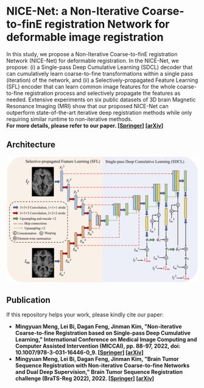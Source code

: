 # NICE-Net: a Non-Iterative Coarse-to-finE registration Network for deformable image registration
In this study, we propose a Non-Iterative Coarse-to-finE registration Network (NICE-Net) for deformable registration. In the NICE-Net, we propose: (i) a Single-pass Deep Cumulative Learning (SDCL) decoder that can cumulatively learn coarse-to-fine transformations within a single pass (iteration) of the network, and (ii) a Selectively-propagated Feature Learning (SFL) encoder that can learn common image features for the whole coarse-to-fine registration process and selectively propagate the features as needed. Extensive experiments on six public datasets of 3D brain Magnetic Resonance Imaging (MRI) show that our proposed NICE-Net can outperform state-of-the-art iterative deep registration methods while only requiring similar runtime to non-iterative methods.  
**For more details, please refer to our paper. [[Springer](https://link.springer.com/chapter/10.1007/978-3-031-16446-0_9)] [[arXiv](https://arxiv.org/abs/2206.12596)]**

## Architecture
![architecture](https://github.com/MungoMeng/Registration-NICE-Net/blob/master/Figure/architecture.png)

## Publication
If this repository helps your work, please kindly cite our paper:
* **Mingyuan Meng, Lei Bi, Dagan Feng, Jinman Kim, "Non-iterative Coarse-to-fine Registration based on Single-pass Deep Cumulative Learning," International Conference on Medical Image Computing and Computer Assisted Intervention (MICCAI), pp. 88-97, 2022, doi: 10.1007/978-3-031-16446-0_9. [[Springer](https://link.springer.com/chapter/10.1007/978-3-031-16446-0_9)] [[arXiv](https://arxiv.org/abs/2206.12596)]**
* **Mingyuan Meng, Lei Bi, Dagan Feng, Jinman Kim, "Brain Tumor Sequence Registration with Non-iterative Coarse-to-fine Networks and Dual Deep Supervision," Brain Tumor Sequence Registration challenge (BraTS-Reg 2022), 2022. [[Springer](https://link.springer.com/chapter/10.1007/978-3-031-33842-7_24)] [[arXiv](https://arxiv.org/abs/2211.07876)]**
